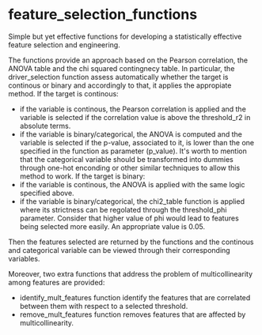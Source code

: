 # feature_selection_functions

Simple but yet effective functions for developing a statistically effective feature selection and engineering.

The functions provide an approach based on the Pearson correlation, the ANOVA table and the chi squared contingnecy table.
In particular, the driver_selection function assess automatically whether the target is continous or binary and accordingly to that, it applies the appropiate method.
If the target is continous:
- if the variable is continous, the Pearson correlation is applied and the variable is selected if the correlation value is above the threshold_r2 in absolute terms.
- if the variable is binary/categorical, the ANOVA is computed and the variable is selected if the p-value, associated to it, is lower than the one specified in the function as parameter (p_value). It's worth to mention that the categorical variable should be transformed into dummies through one-hot enconding or other similar techniques to allow this method to work.
If the target is binary:
- if the variable is continous, the ANOVA is applied with the same logic specified above.
- if the variable is binary/categorical, the chi2_table function is applied where its strictness can be regolated through the threshold_phi parameter. Consider that higher value of phi would lead to features being selected more easily. An appropriate value is 0.05.

Then the features selected are returned by the functions and the continous and categorical variable can be viewed through their corresponding variables.

Moreover, two extra functions that address the problem of multicollinearity among features are provided:
- identify_mult_features function identify the features that are correlated between them with respect to a selected threshold.
- remove_mult_features function removes features that are affected by multicollinearity.
